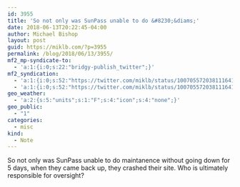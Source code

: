 ```yaml
---
id: 3955
title: 'So not only was SunPass unable to do &#8230;&diams;'
date: 2018-06-13T20:22:45-04:00
author: Michael Bishop
layout: post
guid: https://miklb.com/?p=3955
permalink: /blog/2018/06/13/3955/
mf2_mp-syndicate-to:
  - 'a:1:{i:0;s:22:"bridgy-publish_twitter";}'
mf2_syndication:
  - 'a:1:{i:0;s:52:"https://twitter.com/miklb/status/1007055720381116416";}'
  - 'a:1:{i:0;s:52:"https://twitter.com/miklb/status/1007055720381116416";}'
geo_weather:
  - 'a:2:{s:5:"units";s:1:"F";s:4:"icon";s:4:"none";}'
geo_public:
  - "1"
categories:
  - misc
kind:
  - Note
---
```

So not only was SunPass unable to do maintanence without going down for 5 days, when they came back up, they crashed their site. Who is ultimately responsible for oversight?